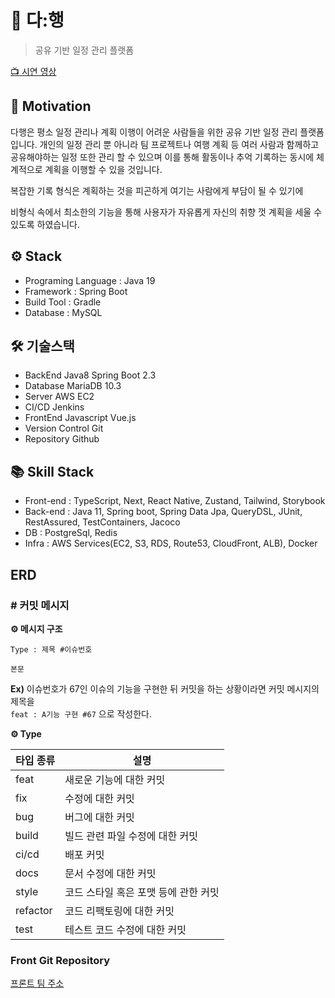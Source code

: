 # 📕 다:행

> 공유 기반 일정 관리 플랫폼

[📺 시연 영상](https://www.youtube.com/watch?v=H1BnZIgFG7E)

## 🚀 Motivation
다행은 평소 일정 관리나 계획 이행이 어려운 사람들을 위한 공유 기반 일정 관리 플랫폼 입니다. 개인의 일정 관리 뿐 아니라 팀 프로젝트나 여행 계획 등 여러 사람과 함께하고 공유해야하는 일정 또한 관리 할 수 있으며 이를 통해 활동이나 추억 기록하는 동시에 체계적으로 계획을 이행할 수 있을 것입니다.

   복잡한 기록 형식은 계획하는 것을 피곤하게 여기는 사람에게 부담이 될 수 있기에

  비형식 속에서 최소한의 기능을 통해 사용자가 자유롭게 자신의 취향 껏 계획을 세울 수 있도록 하였습니다.

## ⚙ Stack

- Programing Language : Java 19
- Framework : Spring Boot
- Build Tool : Gradle
- Database : MySQL

## 🛠 기술스택

- BackEnd Java8 Spring Boot 2.3
- Database MariaDB 10.3
-  Server AWS EC2
- CI/CD Jenkins
- FrontEnd Javascript Vue.js
- Version Control Git
- Repository Github

## 📚 Skill Stack

- Front-end : TypeScript, Next, React Native, Zustand, Tailwind, Storybook
- Back-end : Java 11, Spring boot, Spring Data Jpa, QueryDSL, JUnit, RestAssured, TestContainers, Jacoco
- DB : PostgreSql, Redis
- Infra : AWS Services(EC2, S3, RDS, Route53, CloudFront, ALB), Docker

## ERD

### # 커밋 메시지

**⚙️ 메시지 구조**

```
Type : 제목 #이슈번호

본문
```

**Ex)** 이슈번호가 67인 이슈의 기능을 구현한 뒤 커밋을 하는 상황이라면 커밋 메시지의 제목을<br>	`feat : A기능 구현 #67` 으로 작성한다.

**⚙️ Type**

| 타입 종류 | 설명                                 |
| --------- | ------------------------------------ |
| feat      | 새로운 기능에 대한 커밋              |
| fix       | 수정에 대한 커밋                     |
| bug       | 버그에 대한 커밋                     |
| build     | 빌드 관련 파일 수정에 대한 커밋      |
| ci/cd     | 배포 커밋                            |
| docs      | 문서 수정에 대한 커밋                |
| style     | 코드 스타일 혹은 포맷 등에 관한 커밋 |
| refactor  | 코드 리팩토링에 대한 커밋            |
| test      | 테스트 코드 수정에 대한 커밋         |



### Front Git Repository

[프론트 팀 주소](https://github.com/Da-Haeng/Front-end-with-Redux/tree/test-with-redux)
